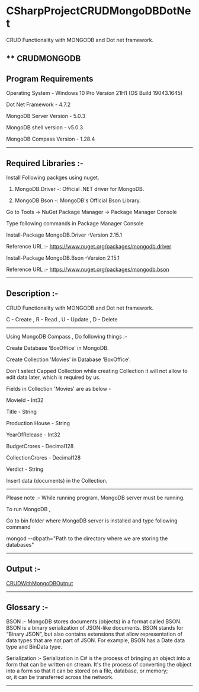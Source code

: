 # CSharpProjectCRUDMongoDBDotNet
CRUD Functionality with MONGODB and Dot net framework.

** CRUDMONGODB
---------------------
Program Requirements
-------------------------------------------------------------------------------------------------------------------------------------------
Operating System  - Windows 10 Pro Version 21H1 (OS Build 19043.1645)

Dot Net Framework - 4.7.2

MongoDB Server Version - 5.0.3

MongoDB shell version - v5.0.3

MongoDB Compass Version - 1.28.4

-------------------------------------------------------------------------------------------------------------------------------------------

Required Libraries :- 
-------------------------------------------------------------------------------------------------------------------------------------------

Install Following packges using nuget.

1. MongoDB.Driver -: Official .NET driver for MongoDB.


2. MongoDB.Bson  -: MongoDB's Official Bson Library.


Go to Tools -> NuGet Package Manager -> Package Manager Console

Type following commands in Package Manager Console 

Install-Package MongoDB.Driver -Version 2.15.1

Reference URL :- https://www.nuget.org/packages/mongodb.driver

Install-Package MongoDB.Bson -Version 2.15.1

Reference URL :- https://www.nuget.org/packages/mongodb.bson


-------------------------------------------------------------------------------------------------------------------------------------------


Description :- 
------------------

CRUD Functionality with MONGODB and Dot net framework.

C - Create , R - Read , U - Update , D - Delete

-------------------------------------------------------------------------------------------------------------------------------------------
Using MongoDB Compass , Do following things :- 

Create Database 'BoxOffice' in MongoDB.

Create Collection 'Movies' in Database 'BoxOffice'.

Don't select Capped Collection while creating Collection it will not allow to edit data later,
which is required by us.

Fields in Collection 'Movies' are as below - 


MovieId -          Int32

Title -            String

Production House - String

YearOfRelease -    Int32

BudgetCrores -     Decimal128

CollectionCrores - Decimal128

Verdict -          String

Insert data (documents) in the Collection.

-------------------------------------------------------------------------------------------------------------------------------------------

Please note :- While running program, MongoDB server must be running. 

To run MongoDB ,

Go to bin folder where MongoDB server is installed and type following command


mongod --dbpath="Path to the directory where we are storing the databases"

-------------------------------------------------------------------------------------------------------------------------------------------

Output :- 
-----------
[CRUDWithMongoDBOutput](https://user-images.githubusercontent.com/86361080/183069135-2c755fd6-de77-44cb-b4d3-73fbd5d0efbe.jpg)

--------------------------------------------------------------------------------------------------------------------------------------------

Glossary :- 
-------------

BSON          :- MongoDB stores documents (objects) in a format called BSON. 
                 BSON is a binary serialization of JSON-like documents. 
                 BSON stands for “Binary JSON”, 
                 but also contains extensions that allow representation of data types that are not part of JSON. 
                 For example, BSON has a Date data type and BinData type.

Serialization :- Serialization in C# is the process of bringing an object into a form that can be written on stream.
                 It's the process of converting the object into a form so that it can be stored on a file, database, or memory;        
                 or, it can be transferred across the network.

------------------------------------------------------------------------------------------------------------------------------------------------


